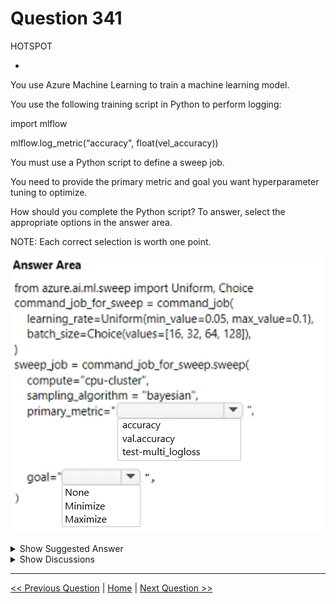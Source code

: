 # Question 341

HOTSPOT

-

You use Azure Machine Learning to train a machine learning model.

You use the following training script in Python to perform logging:

import mlflow

mlflow.log_metric(“accuracy", float(vel_accuracy))

You must use a Python script to define a sweep job.

You need to provide the primary metric and goal you want hyperparameter tuning to optimize.

How should you complete the Python script? To answer, select the appropriate options in the answer area.

NOTE: Each correct selection is worth one point.

![Question Image](../images/q341_q_image524.png)

<details>
  <summary>Show Suggested Answer</summary>

<img src="../images/q341_ans_0_image525.png" alt="Answer Image"><br>

</details>

<details>
  <summary>Show Discussions</summary>

<blockquote><p><strong>damaldon</strong> <code>(Fri 05 Jul 2024 21:11)</code> - <em>Upvotes: 3</em></p><p>from azure.ai.ml.sweep import Uniform, Choice

command_job_for_sweep = command_job(  
 learning_rate=Uniform(min_value=0.05, max_value=0.1),
batch_size=Choice(values=[16, 32, 64, 128]),
)

sweep_job = command_job_for_sweep.sweep(
compute=&quot;cpu-cluster&quot;,
sampling_algorithm = &quot;bayesian&quot;,
primary_metric=&quot;accuracy&quot;,
goal=&quot;Maximize&quot;,
)</p></blockquote>

</details>

---

[<< Previous Question](question_340.md) | [Home](../index.md) | [Next Question >>](question_342.md)
